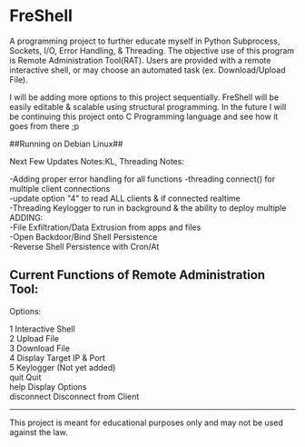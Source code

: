 # FreShell
A programming project to further educate myself in Python Subprocess, Sockets, I/O, Error Handling, & Threading.
The objective use of this program is Remote Administration Tool(RAT). Users are provided with a remote 
interactive shell, or may choose an automated task (ex. Download/Upload File).

I will be adding more options to this project sequentially. FreShell will be easily editable & scalable using
structural programming. In the future I will be continuing this project onto C Programming language and see how
it goes from there ;p

##Running on Debian Linux##

Next Few Updates Notes:KL, Threading Notes: <br />

-Adding proper error handling for all functions
-threading connect() for multiple client connections<br />
-update option "4" to read ALL clients & if connected realtime<br />
-Threading Keylogger to run in background & the ability to deploy multiple<br />
ADDING:<br />
-File Exfiltration/Data Extrusion from apps and files<br />
-Open Backdoor/Bind Shell Persistence<br />
-Reverse Shell Persistence with Cron/At<br />

Current Functions of Remote Administration Tool:
------------------------------------------------

Options:<br />

  1               Interactive Shell<br />
  2               Upload File<br />
  3               Download File<br />
  4               Display Target IP & Port<br />
  5               Keylogger (Not yet added)<br />
  quit            Quit<br />
  help            Display Options<br />
  disconnect      Disconnect from Client<br />
  
 ----------------------------------------------- 
 
This project is meant for educational purposes only and may not be used against the law. <br />
